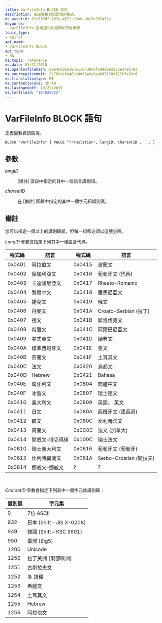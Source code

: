 ```yaml
---
title: VarFileInfo BLOCK 語句
description: 描述變數資訊區塊的格式。
ms.assetid: 81c7f5df-78fa-4571-9dad-a6c3e932471e
keywords:
- VarFileInfo 區塊語句功能表和其他資源
topic_type:
- apiref
api_name:
- VarFileInfo BLOCK
api_type:
- NA
ms.topic: reference
ms.date: 05/31/2018
ms.openlocfilehash: 09645801618de130439bdf1998b92183e4791783
ms.sourcegitcommit: 57758ecb246c84d65e6e0e4bd5570d9176fa39cd
ms.translationtype: MT
ms.contentlocale: zh-TW
ms.lasthandoff: 10/25/2019
ms.locfileid: "104022622"
---
```

# <a name="varfileinfo-block-statement"></a>VarFileInfo BLOCK 語句

定義變數資訊區塊。

``` syntax
BLOCK "VarFileInfo" { VALUE "Translation", langID, charsetID . . . }
```

## <a name="parameters"></a>參數

<dl> <dt>

<span id="langID"></span><span id="langid"></span><span id="LANGID"></span>*langID*
</dt> <dd>

[備註] 區段中指定的其中一個語言識別項。

</dd> <dt>

<span id="charsetID"></span><span id="charsetid"></span><span id="CHARSETID"></span>*charsetID*
</dt> <dd>

在 [備註] 區段中指定的其中一個字元組識別碼。

</dd> </dl>

## <a name="remarks"></a>備註

您可以指定一個以上的識別碼組，但每一組都必須以逗號分隔。

*LangID* 參數會指定下列其中一種語言代碼。



| 程式碼   | 語言            | 程式碼   | 語言                  |
|--------|---------------------|--------|---------------------------|
| 0x0401 | 阿拉伯文              | 0x0415 | 波蘭文                    |
| 0x0402 | 保加利亞文           | 0x0416 | 葡萄牙文 (巴西)       |
| 0x0403 | 卡達隆尼亞文             | 0x0417 | Rhaeto-Romanic            |
| 0x0404 | 繁體中文 | 0x0418 | 羅馬尼亞文                  |
| 0x0405 | 捷克文               | 0x0419 | 俄文                   |
| 0x0406 | 丹麥文              | 0x041A | Croato-Serbian (拉丁)     |
| 0x0407 | 德文              | 0x041B | 斯洛伐克文                    |
| 0x0408 | 希臘文               | 0x041C | 阿爾巴尼亞文                  |
| 0x0409 | 美式英文        | 0x041D | 瑞典文                   |
| 0x040A | 標準西班牙文   | 0x041E | 泰文                      |
| 0x040B | 芬蘭文             | 0x041F | 土耳其文                   |
| 0x040C | 法文              | 0x0420 | 烏都文                      |
| 0x040D | Hebrew              | 0x0421 | Bahasa                    |
| 0x040E | 匈牙利文           | 0x0804 | 簡體中文        |
| 0x040F | 冰島文           | 0x0807 | 瑞士德文              |
| 0x0410 | 義大利文             | 0x0809 | 英國。 英文              |
| 0x0411 | 日文            | 0x080A | 西班牙文 (墨西哥)          |
| 0x0412 | 韓文              | 0x080C | 比利時法文            |
| 0x0413 | 荷蘭文               | 0x0C0C | 法文 (加拿大)           |
| 0x0414 | 挪威文–博克瑪律  | 0x100C | 瑞士法文              |
| 0x0810 | 瑞士義大利文       | 0x0816 | 葡萄牙文 (葡萄牙)     |
| 0x0813 | 比利時荷蘭文       | 0x081A | Serbo-Croatian (斯拉夫)  |
| 0x0814 | 挪威文–挪威文 | ?      | ?                         |



 

*CharsetID* 參數會指定下列其中一個字元集識別碼：



| 識別碼 | 字元集              |
|------------|----------------------------|
| 0          | 7位 ASCII                |
| 932        | 日本 (Shift – JIS X-0208)  |
| 949        | 韓國 (Shift – KSC 5601)    |
| 950        | 臺灣 (Big5)               |
| 1200       | Unicode                    |
| 1250       | 拉丁美洲 (東部歐洲)  |
| 1251       | 古斯拉夫文                   |
| 1252       | 多 語種               |
| 1253       | 希臘文                      |
| 1254       | 土耳其文                    |
| 1255       | Hebrew                     |
| 1256       | 阿拉伯文                     |



 

 

 




